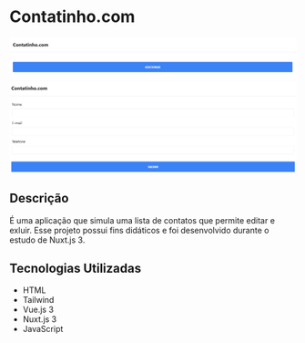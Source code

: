 # Contatinho.com

<img src="public/tela1.png"><br>
<img src="public/tela2.png">

## Descrição
É uma aplicação que simula uma lista de contatos que permite editar e exluir. Esse projeto possui fins didáticos e foi desenvolvido durante o estudo de Nuxt.js 3.

## Tecnologias Utilizadas
- HTML
- Tailwind
- Vue.js 3
- Nuxt.js 3
- JavaScript